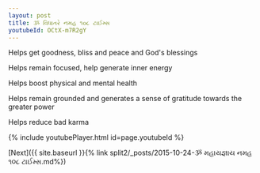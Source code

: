 ```yaml
---
layout: post
title: ૐ વિધાતરે નમહ ૧૦૮ ટાઈમ્સ
youtubeId: OCtX-m7R2gY
---
```

 
 
Helps get goodness, bliss and peace and God's blessings
 
Helps remain focused, help generate inner energy 
 
Helps boost physical and mental health 
 
Helps remain grounded and generates a sense of gratitude towards the greater power 
 
Helps reduce bad karma
 
 
 
 


{% include youtubePlayer.html id=page.youtubeId %}
 
[Next]({{ site.baseurl }}{% link  split2/_posts/2015-10-24-ૐ મહાયજ્ઞાય નમહ ૧૦૮ ટાઈમ્સ.md%})
 
